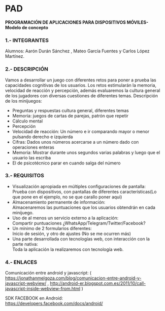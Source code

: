 

# PAD
**PROGRAMACIÓN DE APLICACIONES PARA DISPOSITIVOS MÓVILES- Modelo de concepto**

### 1.- INTEGRANTES
Alumnos: Aarón Durán Sánchez , Mateo García Fuentes y Carlos López Martínez. 

### 2.- DESCRIPCIÓN
Vamos a desarrollar un juego con diferentes retos para poner a prueba las capacidades cognitivas de los usuarios. Los retos estimularán la memoria, velocidad de reacción y percepción, además evaluaremos la cultura general de los jugadores con diversas cuestiones de diferentes temas. Descripción de los minijuegos:
* Preguntas y respuestas cultura general, diferentes temas
* Memoria: juegos de cartas de parejas, patrón que repetir
* Cálculo mental
* Percepción
* Velocidad de reacción: Un número e ir comparando mayor o menor pulsando derecho e izquierda
* Cifras: Dados unos números acercarse a un número dado con operaciones enteras
* Memoria: Mostrar durante unos segundos varias palabras y luego que el usuario las escriba
* El de psicotécnico parar en cuando salga del número

### 3.- REQUISITOS
* Visualización apropiada en múltiples configuraciones de  pantalla: \
Prueba con dispositivos, con pantallas de diferentes características(Lo que pone en el ejemplo, no se que carallo poner aqui)
* Almacenamiento permanente de información: \
Almacenaremos las puntuaciones que los usuarios obtendrán en cada minijuego.
* Uso de al menos un servicio externo a la aplicación: \
Compartir puntuaciones ¿WhatsApp/Telegram/Twitter/Facebook?
* Un mínimo de 2 formularios diferentes: \
Inicio de sesión, y otro de ajustes (No se me ocurren más)
* Una parte desarrollada con tecnologías web, con interacción con la parte nativa: \
Toda la aplicación la realizaremos con tecnología web.

### 4.- ENLACES
Comunicación entre android y javascript: ( https://jonathanmelgoza.com/blog/comunicacion-entre-android-y-javascript-webview/ , http://android-er.blogspot.com.es/2011/10/call-javascript-inside-webview-from.html )

SDK FACEBOOK en Android: https://developers.facebook.com/docs/android/

